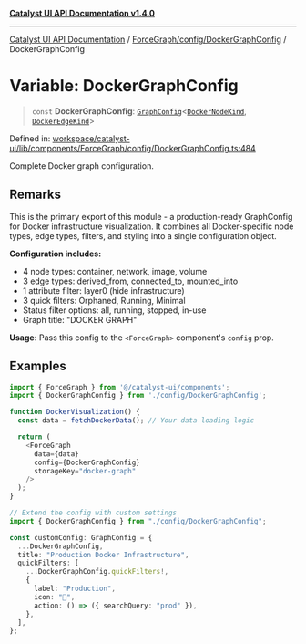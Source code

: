 [**Catalyst UI API Documentation v1.4.0**](../../../../README.md)

---

[Catalyst UI API Documentation](../../../../README.md) / [ForceGraph/config/DockerGraphConfig](../README.md) / DockerGraphConfig

# Variable: DockerGraphConfig

> `const` **DockerGraphConfig**: [`GraphConfig`](../../types/interfaces/GraphConfig.md)\<[`DockerNodeKind`](../type-aliases/DockerNodeKind.md), [`DockerEdgeKind`](../type-aliases/DockerEdgeKind.md)\>

Defined in: [workspace/catalyst-ui/lib/components/ForceGraph/config/DockerGraphConfig.ts:484](https://github.com/TheBranchDriftCatalyst/catalyst-ui/blob/main/lib/components/ForceGraph/config/DockerGraphConfig.ts#L484)

Complete Docker graph configuration.

## Remarks

This is the primary export of this module - a production-ready GraphConfig
for Docker infrastructure visualization. It combines all Docker-specific
node types, edge types, filters, and styling into a single configuration object.

**Configuration includes:**

- 4 node types: container, network, image, volume
- 3 edge types: derived_from, connected_to, mounted_into
- 1 attribute filter: layer0 (hide infrastructure)
- 3 quick filters: Orphaned, Running, Minimal
- Status filter options: all, running, stopped, in-use
- Graph title: "DOCKER GRAPH"

**Usage:**
Pass this config to the `<ForceGraph>` component's `config` prop.

## Examples

```typescript
import { ForceGraph } from '@/catalyst-ui/components';
import { DockerGraphConfig } from './config/DockerGraphConfig';

function DockerVisualization() {
  const data = fetchDockerData(); // Your data loading logic

  return (
    <ForceGraph
      data={data}
      config={DockerGraphConfig}
      storageKey="docker-graph"
    />
  );
}
```

```typescript
// Extend the config with custom settings
import { DockerGraphConfig } from "./config/DockerGraphConfig";

const customConfig: GraphConfig = {
  ...DockerGraphConfig,
  title: "Production Docker Infrastructure",
  quickFilters: [
    ...DockerGraphConfig.quickFilters!,
    {
      label: "Production",
      icon: "🚀",
      action: () => ({ searchQuery: "prod" }),
    },
  ],
};
```
